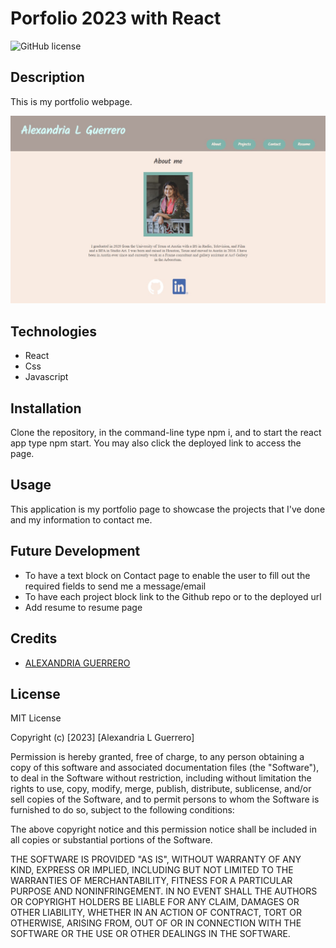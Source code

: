 # Porfolio 2023 with React

![GitHub license](https://img.shields.io/badge/license-MIT-red.svg)

## Description
This is my portfolio webpage.

![Screenshot of Portfolio](./src/images/PortfolioWeb.jpg)

## Technologies
* React
* Css
* Javascript

## Installation
Clone the repository, in the command-line type npm i, and to start the react app type npm start. You may also click the deployed link to access the page.

## Usage
This application is my portfolio page to showcase the projects that I've done and my information to contact me.

## Future Development
* To have a text block on Contact page to enable the user to fill out the required fields to send me a message/email
* To have each project block link to the Github repo or to the deployed url
* Add resume to resume page

## Credits
- [ALEXANDRIA GUERRERO](https://github.com/Ag6793)

## License
MIT License

Copyright (c) [2023] [Alexandria L Guerrero]

Permission is hereby granted, free of charge, to any person obtaining a copy
of this software and associated documentation files (the "Software"), to deal
in the Software without restriction, including without limitation the rights
to use, copy, modify, merge, publish, distribute, sublicense, and/or sell
copies of the Software, and to permit persons to whom the Software is
furnished to do so, subject to the following conditions:

The above copyright notice and this permission notice shall be included in all
copies or substantial portions of the Software.

THE SOFTWARE IS PROVIDED "AS IS", WITHOUT WARRANTY OF ANY KIND, EXPRESS OR
IMPLIED, INCLUDING BUT NOT LIMITED TO THE WARRANTIES OF MERCHANTABILITY,
FITNESS FOR A PARTICULAR PURPOSE AND NONINFRINGEMENT. IN NO EVENT SHALL THE
AUTHORS OR COPYRIGHT HOLDERS BE LIABLE FOR ANY CLAIM, DAMAGES OR OTHER
LIABILITY, WHETHER IN AN ACTION OF CONTRACT, TORT OR OTHERWISE, ARISING FROM,
OUT OF OR IN CONNECTION WITH THE SOFTWARE OR THE USE OR OTHER DEALINGS IN THE
SOFTWARE.